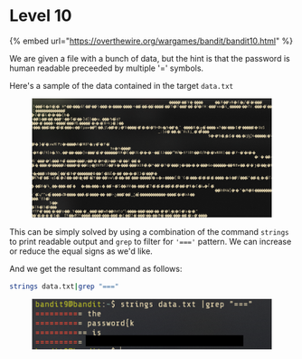 # Level 10

{% embed url="https://overthewire.org/wargames/bandit/bandit10.html" %}

We are given a file with a bunch of data, but the hint is that the password is human readable preceeded by multiple '=' symbols.

Here's a sample of the data contained in the target `data.txt`

<figure><img src="../.gitbook/assets/image (11).png" alt=""><figcaption></figcaption></figure>

This can be simply solved by using a combination of the command `strings` to print readable output and `grep` to filter for `'==='` pattern. We can increase or reduce the equal signs as we'd like.

And we get the resultant command as follows:

```bash
strings data.txt|grep "==="
```

<figure><img src="../.gitbook/assets/image (12).png" alt=""><figcaption></figcaption></figure>
